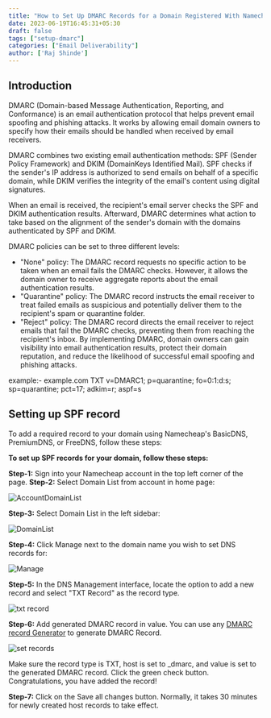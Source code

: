 ```yaml
---
title: "How to Set Up DMARC Records for a Domain Registered With Namecheap"
date: 2023-06-19T16:45:31+05:30
draft: false
tags: ["setup-dmarc"]
categories: ["Email Deliverability"]
author: ['Raj Shinde']
---
```



## Introduction

DMARC (Domain-based Message Authentication, Reporting, and Conformance) is an email authentication protocol that helps prevent email spoofing and phishing attacks. It works by allowing email domain owners to specify how their emails should be handled when received by email receivers.

DMARC combines two existing email authentication methods: SPF (Sender Policy Framework) and DKIM (DomainKeys Identified Mail). SPF checks if the sender's IP address is authorized to send emails on behalf of a specific domain, while DKIM verifies the integrity of the email's content using digital signatures.

When an email is received, the recipient's email server checks the SPF and DKIM authentication results. Afterward, DMARC determines what action to take based on the alignment of the sender's domain with the domains authenticated by SPF and DKIM.

DMARC policies can be set to three different levels:

- "None" policy: The DMARC record requests no specific action to be taken when an email fails the DMARC checks. However, it allows the domain owner to receive aggregate reports about the email authentication results.
- "Quarantine" policy: The DMARC record instructs the email receiver to treat failed emails as suspicious and potentially deliver them to the recipient's spam or quarantine folder.
- "Reject" policy: The DMARC record directs the email receiver to reject emails that fail the DMARC checks, preventing them from reaching the recipient's inbox.
By implementing DMARC, domain owners can gain visibility into email authentication results, protect their domain reputation, and reduce the likelihood of successful email spoofing and phishing attacks.

example:- example.com TXT v=DMARC1; p=quarantine; fo=0:1:d:s; sp=quarantine; pct=17; adkim=r; aspf=s





## Setting up SPF record

To add a required record to your domain using Namecheap's BasicDNS, PremiumDNS, or FreeDNS, follow these steps:

**To set up SPF records for your domain, follow these steps:**

**Step-1:**  Sign into your Namecheap account in the top left corner of the page.
**Step-2:**  Select Domain List from account  in home page:

![AccountDomainList](https://i.imgur.com/gjuNflT.png)

**Step-3:**  Select Domain List in the left sidebar:

![DomainList](https://i.imgur.com/zTfK2E5.png)

**Step-4:** Click Manage next to the domain name you wish to set DNS records for:

![Manage](https://i.imgur.com/olq5O1q.png)

**Step-5:** In the DNS Management interface, locate the option to add a new record and select "TXT Record" as the record type.

![txt record](https://i.imgur.com/DkOcSTD.png)
 
 **Step-6:** Add generated DMARC record in value. You can use any [ DMARC record Generator](https://emaildojo.io/dmarc-record-generator) to generate DMARC Record.

![set records](https://i.imgur.com/AxAYFYF.png)

Make sure the record type is TXT, host is set to _dmarc, and value is set to the generated DMARC record. Click the green check button. Congratulations, you have added the record!

**Step-7:** Click on the Save all changes button. Normally, it takes 30 minutes for newly created host records to take effect.



